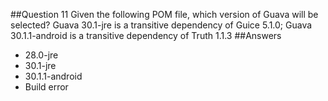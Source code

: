 ##Question 11
Given the following POM file, which version of Guava will be selected? Guava 30.1-jre is a transitive dependency of Guice 5.1.0; Guava 30.1.1-android is a transitive dependency of Truth 1.1.3
##Answers
* 28.0-jre
* 30.1-jre
* 30.1.1-android
* Build error


